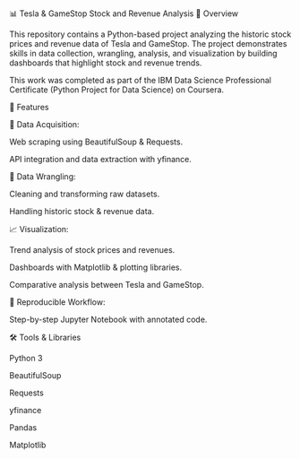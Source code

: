 📊 Tesla & GameStop Stock and Revenue Analysis
📌 Overview

This repository contains a Python-based project analyzing the historic stock prices and revenue data of Tesla and GameStop. The project demonstrates skills in data collection, wrangling, analysis, and visualization by building dashboards that highlight stock and revenue trends.

This work was completed as part of the IBM Data Science Professional Certificate (Python Project for Data Science) on Coursera.

🚀 Features

🔎 Data Acquisition:

Web scraping using BeautifulSoup & Requests.

API integration and data extraction with yfinance.

🧹 Data Wrangling:

Cleaning and transforming raw datasets.

Handling historic stock & revenue data.

📈 Visualization:

Trend analysis of stock prices and revenues.

Dashboards with Matplotlib & plotting libraries.

Comparative analysis between Tesla and GameStop.

📓 Reproducible Workflow:

Step-by-step Jupyter Notebook with annotated code.

🛠️ Tools & Libraries

Python 3

BeautifulSoup

Requests

yfinance

Pandas

Matplotlib
